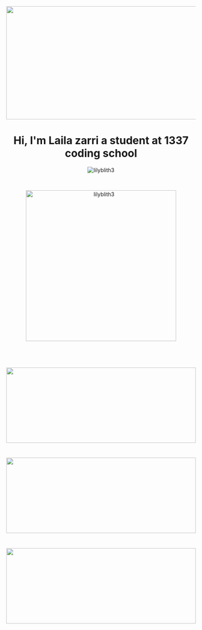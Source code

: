 <a href="https://github.com/lilyblith3" style="width: 100%;">
<img height="300" align="center" width="150%" src="https://badge.mediaplus.ma/greenbinary/haitaabe"/> </a> 
<h1 align="center">Hi, I'm Laila zarri a student at 1337 coding school</h1> 
<p align="center"> <img src="https://komarev.com/ghpvc/?username=synacyb&label=Profile%20views&color=0e75b6&style=flat" alt="lilyblith3" /> </p> <br/>
<p align="center"><img height="400px" src="https://images5.alphacoders.com/480/480537.png" alt="lilyblith3" /></p> <br/> 
<h1></h1> <a href="https://github.com/lilyblith3" width="100%"> <img height=200 align="center" width="100%" src="https://github-readme-stats.vercel.app/api?username=7vmzvait&show_icons=true&card_width=500&theme=tokyonight" /> </a> 
<h1></h1> <a href="https://github.com/lilyblith3" align="center" width="100%"> <img height=200 align="center" width="100%" src="https://github-readme-streak-stats.herokuapp.com/?user=7vmzvait&show_icons=true&card_width=500&theme=tokyonight" /> </a> 
<h1></h1> <a href="https://github.com/lilyblith3" width="100%"> <img height=200 align="center" width="100%" src="https://github-readme-stats.vercel.app/api/top-langs?username=7vmzvait&layout=compact&langs_count=20&card_width=550&theme=tokyonight" /> </a>
